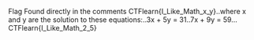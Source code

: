 Flag Found directly in the comments
CTFlearn{I_Like_Math_x_y}..where x and y are the solution to these equations:..3x + 5y = 31..7x + 9y = 59…
CTFlearn{I_Like_Math_2_5}
